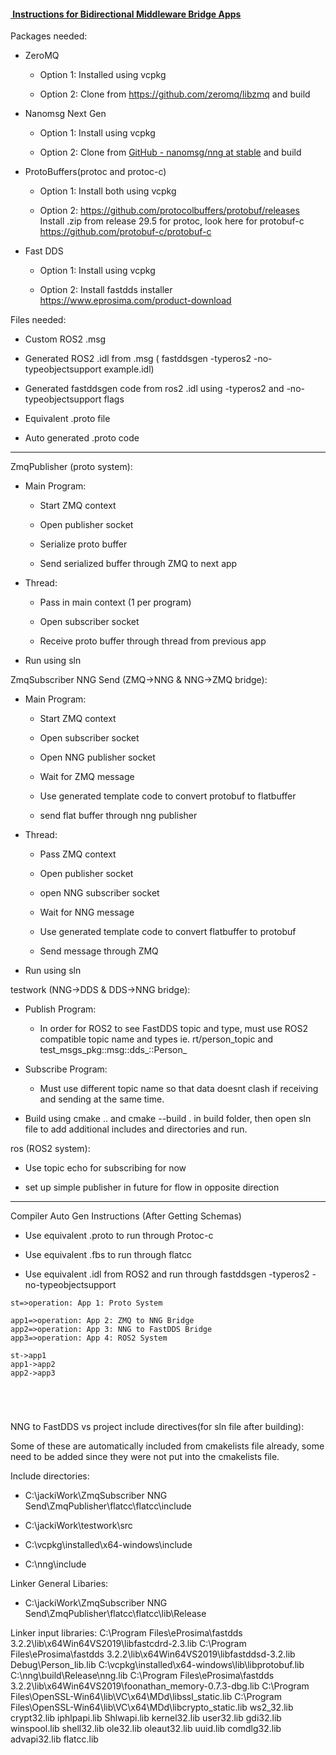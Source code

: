 #### <u> Instructions for Bidirectional Middleware Bridge Apps</u>

Packages needed:

- ZeroMQ
  
  - Option 1: Installed using vcpkg
  
  - Option 2: Clone from https://github.com/zeromq/libzmq and build

- Nanomsg Next Gen
  
  - Option 1: Install using vcpkg
  
  - Option 2: Clone from [GitHub - nanomsg/nng at stable](https://github.com/nanomsg/nng/tree/stable) and build

- ProtoBuffers(protoc and protoc-c)
  
  - Option 1: Install both using vcpkg
  
  - Option 2: https://github.com/protocolbuffers/protobuf/releases Install .zip from release 29.5 for protoc, look here for protobuf-c https://github.com/protobuf-c/protobuf-c

- Fast DDS
  
  - Option 1: Install using vcpkg
  
  - Option 2: Install fastdds installer https://www.eprosima.com/product-download

Files needed:

- Custom ROS2 .msg

- Generated ROS2 .idl from .msg ( fastddsgen -typeros2 -no-typeobjectsupport example.idl)

- Generated fastddsgen code from ros2 .idl using -typeros2 and -no-typeobjectsupport flags

- Equivalent .proto file

- Auto generated .proto code

---

ZmqPublisher (proto system):

- Main Program:
  
  - Start ZMQ context
  
  - Open publisher socket
  
  - Serialize proto buffer 
  
  - Send serialized buffer through ZMQ to next app

- Thread:
  
  - Pass in main context (1 per program)
  
  - Open subscriber socket
  
  - Receive proto buffer through thread from previous app

- Run using sln

ZmqSubscriber NNG Send (ZMQ->NNG & NNG->ZMQ bridge):

- Main Program:
  
  - Start ZMQ context
  
  - Open subscriber socket
  
  - Open NNG publisher socket
  
  - Wait for ZMQ message
  
  - Use generated template code to convert protobuf to flatbuffer
  
  - send flat buffer through nng publisher

- Thread:
  
  - Pass ZMQ context
  
  - Open publisher socket
  
  - open NNG subscriber socket
  
  - Wait for NNG message
  
  - Use generated template code to convert flatbuffer to protobuf
  
  - Send message through ZMQ

- Run using sln

testwork (NNG->DDS & DDS->NNG bridge):

- Publish Program:
  
  - In order for ROS2 to see FastDDS topic and type, must use ROS2 compatible topic name and types ie. rt/person_topic and test_msgs_pkg::msg::dds_::Person_

- Subscribe Program:
  
  - Must use different topic name so that data doesnt clash if receiving and sending at the same time.

- Build using cmake .. and cmake --build .  in build folder, then open sln file to add additional includes and directories and run.

ros  (ROS2 system):

- Use topic echo for subscribing for now

- set up simple publisher in future for flow in opposite direction

---

Compiler Auto Gen Instructions (After Getting Schemas)

- Use equivalent .proto to run through Protoc-c

- Use equivalent .fbs to run through flatcc

- Use equivalent .idl from ROS2 and run through fastddsgen -typeros2 -no-typeobjectsupport

```flowchart
st=>operation: App 1: Proto System

app1=>operation: App 2: ZMQ to NNG Bridge
app2=>operation: App 3: NNG to FastDDS Bridge
app3=>operation: App 4: ROS2 System

st->app1
app1->app2
app2->app3





```



NNG to FastDDS vs project include directives(for sln file after building):

Some of these are automatically included from cmakelists file already, some need to be added since they were not put into the cmakelists file.


Include directories:

- C:\jackiWork\ZmqSubscriber NNG Send\ZmqPublisher\flatcc\flatcc\include

- C:\jackiWork\testwork\src

- C:\vcpkg\installed\x64-windows\include

- C:\nng\include

Linker General Libaries:

- C:\jackiWork\ZmqSubscriber NNG Send\ZmqPublisher\flatcc\flatcc\lib\Release

Linker input libraries:
C:\Program Files\eProsima\fastdds 3.2.2\lib\x64Win64VS2019\libfastcdrd-2.3.lib
C:\Program Files\eProsima\fastdds 3.2.2\lib\x64Win64VS2019\libfastddsd-3.2.lib
Debug\Person_lib.lib
C:\vcpkg\installed\x64-windows\lib\libprotobuf.lib
C:\nng\build\Release\nng.lib
C:\Program Files\eProsima\fastdds 3.2.2\lib\x64Win64VS2019\foonathan_memory-0.7.3-dbg.lib
C:\Program Files\OpenSSL-Win64\lib\VC\x64\MDd\libssl_static.lib
C:\Program Files\OpenSSL-Win64\lib\VC\x64\MDd\libcrypto_static.lib
ws2_32.lib
crypt32.lib
iphlpapi.lib
Shlwapi.lib
kernel32.lib
user32.lib
gdi32.lib
winspool.lib
shell32.lib
ole32.lib
oleaut32.lib
uuid.lib
comdlg32.lib
advapi32.lib
flatcc.lib
